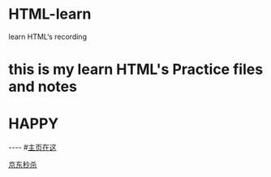 # HTML-learn
learn HTML‘s recording
# <h1>this is my learn HTML's Practice files and notes</h1>
  <h1><b>HAPPY</b></h1>
----
#<a href="website2/note.md">主页在这</a>

<a href="website2/jdms/jdms.html">京东秒杀</a>
